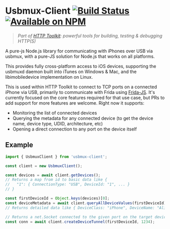 # Usbmux-Client [![Build Status](https://github.com/httptoolkit/usbmux-client/workflows/CI/badge.svg)](https://github.com/httptoolkit/usbmux-client/actions) [![Available on NPM](https://img.shields.io/npm/v/usbmux-client.svg)](https://npmjs.com/package/usbmux-client)

> _Part of [HTTP Toolkit](https://httptoolkit.com): powerful tools for building, testing & debugging HTTP(S)_

A pure-js Node.js library for communicating with iPhones over USB via usbmux, with a pure-JS solution for Node.js that works on all platforms.

This provides fully cross-platform access to iOS devices, supporting the usbmuxd daemon built into iTunes on Windows & Mac, and the libimobiledevice implementation on Linux.

This is used within HTTP Toolkit to connect to TCP ports on a connected iPhone via USB, primarily to communicate with Frida using [Frida-JS](https://github.com/httptoolkit/frida-js/). It's currently focused on the core features required for that use case, but PRs to add support for more features are welcome. Right now it supports:

* Monitoring the list of connected devices
* Querying the metadata for any connected device (to get the device name, device type, UDID, architecture, etc)
* Opening a direct connection to any port on the device itself

## Example

```javascript
import { UsbmuxClient } from 'usbmux-client';

const client = new UsbmuxClient();

const devices = await client.getDevices();
// Returns a map from id to basic data like {
//   "1": { ConnectionType: "USB", DeviceId: "1", ... }
// }

const firstDeviceId = Object.keys(devices)[0];
const deviceMetadata = await client.queryAllDeviceValues(firstDeviceId);
// Returns detailed data like { DeviceClass: "iPhone", DeviceName: "Alice's iPhone", ... }

// Returns a net.Socket connected to the given port on the target device:
const conn = await client.createDeviceTunnel(firstDeviceId, 1234);
```